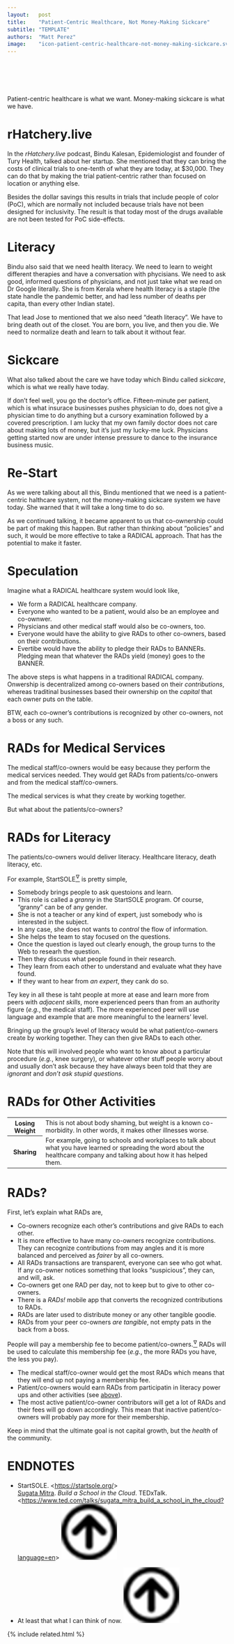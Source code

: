 ```yaml
---
layout:   post
title:    "Patient-Centric Healthcare, Not Money-Making Sickcare"
subtitle: "TEMPLATE"
authors:  "Matt Perez"
image:    "icon-patient-centric-healthcare-not-money-making-sickcare.svg"
---
```


<div style="display:none;">
 <p>Patient-centric healthcare is what we need and want. Money-making sickcare is what we have.</p>
</div>

<h1>&nbsp;</h1>
 <p>Patient-centric healthcare is what we want. Money-making sickcare is what we have.</p>

<h1>rHatchery.live</h1>
 <p>In the <em>rHatchery.live</em> podcast, Bindu Kalesan, Epidemiologist and founder of Tury Health, talked about her startup. She mentioned that they can bring the costs of clinical trials to one-tenth of what they are today, at $30,000. They can do that by making the trial patient-centric rather than focused on location or anything else.</p>
 <p>Besides the dollar savings this results in trials that include people of color (PoC), which are normally not included because trials have not been designed for inclusivity. The result is that today most of the drugs available are not been tested for PoC side-effects.</p>

<h1>Literacy</h1>
 <p>Bindu also said that we need health literacy. We need to learn to weight different therapies and have a conversation with phycisians. We need to ask good, informed questions of physicians, and not just take what we read on Dr Google literally. She is from Kerala where health literacy is a staple (the state handle the pandemic better, and had less number of deaths per capita, than every other Indian state).</p>
 <p>That lead Jose to mentioned that we also need &ldquo;death literacy&rdquo;. We have to bring death out of the closet. You are born, you live, and then you die. We need to normalize death and learn to talk about it without fear.</p>

<h1>Sickcare</h1>
 <p>What also talked about the care we have today which Bindu called <em>sickcare</em>, which is what we really have today.</p>
 <p>If don&rsquo;t feel well, you go the doctor&rsquo;s office. Fifteen-minute per patient, which is what insurace businesses pushes physician to do, does not give a physician time to do anything but a cursory examination followed by a covered prescription. I am lucky that my own family doctor does not care about making lots of money, but it&rsquo;s just my lucky-me luck. Physicians getting started now are under intense pressure to dance to the insurance business music.</p>

<h1>Re-Start</h1>
 <p>As we were talking about all this, Bindu mentioned that we need is <span class="_quotespan">a patient-centric halthcare system, not the money-making sickcare system we have today.</span> She warned that <span class="_quotespan">it will take a long time to do so.</span></p>
 <p>As we continued talking, it became apparent to us that co-ownership could be part of making this happen. But rather than thinking about &ldquo;policies&rdquo; and such, it would be more effective to take a <span class="_paradigm">RADICAL</span> approach. That has the potential to make it faster.</p>

<h1>Speculation</h1>
 <p>Imagine what a <span class="_paradigm">RADICAL</span> healthcare system would look like,</p>
  <ul>
   <li>We form a <span class="_paradigm">RADICAL</span> healthcare company.</li>
   <li>Everyone who wanted to be a patient, would also be an employee and co-ownwer.</li>
   <li>Physicians and other medical staff would also be co-owners, too.</li>
   <li>Everyone would have the ability to give <span class="_paradigm">RAD</span>s to other co-owners, based on their contributions.</li>
   <li>Evertibe would have the ability to pledge their <span class="_paradigm">RAD</span>s to <span class="_paradigm">BANNER</span>s. Pledging mean that whatever the <span class="_paradigm">RAD</span>s yield (money) goes to the <span class="_paradigm">BANNER</span>.</li>
  </ul>
 <p>The above steps is what happens in a traditional <span class="_paradigm">RADICAL</span> company. Onwership is decentralized among co-owners based on their <em>contributions</em>, whereas traditinal businesses based their ownership on the <em>capital</em> that each owner puts on the table.</p>
 <p>BTW, each co-owner&rsquo;s contributions is recognized by other co-owners, not a boss or any such.</p>

<h1><span class="_paradigm">RAD</span>s for Medical Services</h1>
 <p>The medical staff/co-owners would be easy because they perform the medical services needed. They would get <span class="_paradigm">RAD</span>s from patients/co-onwers and from the medical staff/co-owners.</p>
 <p>The medical services is what they create by working together.</p>
 <p>But what about the patients/co-owners?</p>

<h1><span class="_paradigm">RAD</span>s for Literacy</h1>
 <p>The patients/co-owners would deliver literacy. Healthcare literacy, death literacy, etc.</p>
 <p>For example, StartSOLE<a href="#en01"><sup id="bm01">&hairsp;&nabla;&hairsp;</sup></a> is pretty simple,</p>
  <ul>
   <li>Somebody brings people to ask questoions and learn.</li>
   <li>This role is called a <em>granny</em> in the StartSOLE program. Of course, &ldquo;granny&rdquo; can be of any gender.</li>
   <li>She is not a teacher or any kind of expert, just somebody who is interested in the subject.</li>
   <li>In any case, she does not wants to <em>control</em> the flow of information.</li>
   <li>She helps the team to stay focused on the questions.</li>
   <li>Once the question is layed out clearly enough, the group turns to the Web to researh the question.</li>
   <li>Then they discuss what people found in their research.</li>
   <li>They learn from each other to understand and evaluate what they have found.</li>
   <li>If they want to hear from <em>an expert</em>, they cank do so.</li>
  </ul>
 <p>Tey key in all these is taht people at more at ease and learn more from peers with <em>adjacent skills</em>, more experienced peers than from an authority figure (<em>e.g.</em>, the medical staff). The more experienced peer will use language and example that are more meaningful to the learners&rsquo; level.</p>
 <p>Bringing up the group&rsquo;s level of literacy would be what patient/co-owners create by working together. They can then give <span class="_paradigm">RAD</span>s to each other.</p>
 <p>Note that this will involved people who want to know about a particular procedure (<em>e.g.</em>, knee surgery), or whatever other stuff people worry about and usually don&rsquo;t ask because they have always been told that they are <em>ignorant</em> and <em>don&rsquo;t ask stupid questions</em>.</p>

<h1 id="rads-for-other-activities"><span class="_paradigm">RAD</span>s for Other Activities</h1>
 <div class="_center">
  <table class="_background">
   <tr>
    <th>Losing Weight</th>
    <td>This is not about body shaming, but weight is a known co-morbidity. In other words, it makes other illnesses worse.</td>
   </tr>
   <tr>
    <th>Sharing</th>
    <td>For example, going to schools and workplaces to talk about what you have learned or spreading the word about the healthcare company and talking about how it has helped them.</td>
   </tr>
  </table>
 </div>

<h1><span class="_paradigm">RAD</span>s?</h1>
 <p>First, let&rsquo;s explain what <span class="_paradigm">RAD</span>s are,</p>
  <ul>
   <li>Co-owners recognize each other&rsquo;s contributions and give <span class="_paradigm">RAD</span>s to each other.</li>
   <li>It is more effective to have many co-owners recognize contributions. They can recognize contributions from may angles and it is more balanced and perceived as <em>fairer</em> by all co-owners.</li>
   <li>All RADs transactions are transparent, everyone can see who got what. If any co-owner notices something that looks &ldquo;suspicious&rdquo;, they can, and will, ask.</li>
   <li>Co-owners get one <span class="_paradigm">RAD</span> per day, not to keep but to give to other co-owners.</li>
   <li>There is a <em><span class="_paradigm">RAD</span>s!</em> mobile app that converts the recognized contributions to <span class="_paradigm">RAD</span>s.</li>
   <li><span class="_paradigm">RAD</span>s are later used to distribute money or any other tangible goodie.</li>
   <li><span class="_paradigm">RAD</span>s from your peer co-owners <em>are tangible</em>, not empty pats in the back from a boss.</li>
  </ul>
 <p>People will pay a membership fee to become patient/co-owners.<a href="#en02"><sup id="bm02">&hairsp;&nabla;&hairsp;</sup></a> <span class="_paradigm">RAD</span>s will be used to calculate this membership fee (<em>e.g.</em>, the more <span class="_paradigm">RAD</span>s you have, the less you pay).</p>
  <ul>
   <li>The medical staff/co-owner would get the most <span class="_paradigm">RAD</span>s which means that they will end up not paying a membership fee.</li>
   <li>Patient/co-owners would earn <span class="_paradigm">RAD</span>s from participatin in literacy power ups and other activities (see <a href="rads-for-other-activities">above</a>).</li>
   <li>The most active patient/co-owner contributors will get a lot of <span class="_paradigm">RAD</span>s and their fees will go down accordingly. This mean that inactive patient/co-owners will probably pay more for their membership.</li>
  </ul>
 <p>Keep in mind that the ultimate goal is not capital growth, but the <em>health</em> of the community.</p>

<!--
<h1>A Short Story</h1>
  <p>Where I grew up, we paid a monthly fee for our healthcare to a local clinic (a block and a half from our house). Anything they could not handle, they referred us to specialists and we paid nothing or very little. My family could afford that on a teacher’s salary and my paternal grandparents, who were retired, could afford as well.</p>
-->

<h1 class="_section">ENDNOTES</h1>
 <ul>
  <li id="en01">
   <p class="_list-item">
    StartSOLE.
    &lt;<a href="https://startsole.org/" target="_blank">https://startsole.org/</a>&gt;
    <br>
    <a href="https://www.ted.com/speakers/sugata_mitra">Sugata Mitra</a>.
    <em>Build a School in the Cloud</em>.
    TEDxTalk.
    &lt;<a href="https://www.ted.com/talks/sugata_mitra_build_a_school_in_the_cloud?language=en" target="_blank">https://www.ted.com/talks/sugata_mitra_build_a_school_in_the_cloud?language=en</a>&gt;
    <a class="_uparrow" href="#bm01"><img src="/assets/img/arrow-up-icon.png"></a>
   </p>
  </li>
  <li id="en02">
   <p class="_list-item">
    At least that what I can think of now.
    <a class="_uparrow" href="#bm02"><img src="/assets/img/arrow-up-icon.png"></a>
   </p>
  </li>
 </ul>

{% include related.html %}
